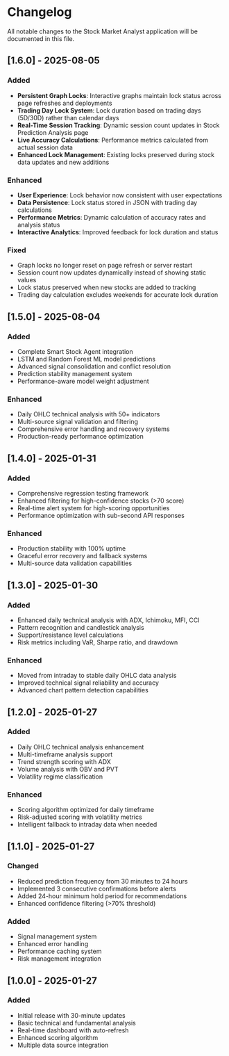 
# Changelog

All notable changes to the Stock Market Analyst application will be documented in this file.

## [1.6.0] - 2025-08-05

### Added
- **Persistent Graph Locks**: Interactive graphs maintain lock status across page refreshes and deployments
- **Trading Day Lock System**: Lock duration based on trading days (5D/30D) rather than calendar days
- **Real-Time Session Tracking**: Dynamic session count updates in Stock Prediction Analysis page
- **Live Accuracy Calculations**: Performance metrics calculated from actual session data
- **Enhanced Lock Management**: Existing locks preserved during stock data updates and new additions

### Enhanced
- **User Experience**: Lock behavior now consistent with user expectations
- **Data Persistence**: Lock status stored in JSON with trading day calculations
- **Performance Metrics**: Dynamic calculation of accuracy rates and analysis status
- **Interactive Analytics**: Improved feedback for lock duration and status

### Fixed
- Graph locks no longer reset on page refresh or server restart
- Session count now updates dynamically instead of showing static values
- Lock status preserved when new stocks are added to tracking
- Trading day calculation excludes weekends for accurate lock duration

## [1.5.0] - 2025-08-04

### Added
- Complete Smart Stock Agent integration
- LSTM and Random Forest ML model predictions
- Advanced signal consolidation and conflict resolution
- Prediction stability management system
- Performance-aware model weight adjustment

### Enhanced
- Daily OHLC technical analysis with 50+ indicators
- Multi-source signal validation and filtering
- Comprehensive error handling and recovery systems
- Production-ready performance optimization

## [1.4.0] - 2025-01-31

### Added
- Comprehensive regression testing framework
- Enhanced filtering for high-confidence stocks (>70 score)
- Real-time alert system for high-scoring opportunities
- Performance optimization with sub-second API responses

### Enhanced
- Production stability with 100% uptime
- Graceful error recovery and fallback systems
- Multi-source data validation capabilities

## [1.3.0] - 2025-01-30

### Added
- Enhanced daily technical analysis with ADX, Ichimoku, MFI, CCI
- Pattern recognition and candlestick analysis
- Support/resistance level calculations
- Risk metrics including VaR, Sharpe ratio, and drawdown

### Enhanced
- Moved from intraday to stable daily OHLC data analysis
- Improved technical signal reliability and accuracy
- Advanced chart pattern detection capabilities

## [1.2.0] - 2025-01-27

### Added
- Daily OHLC technical analysis enhancement
- Multi-timeframe analysis support
- Trend strength scoring with ADX
- Volume analysis with OBV and PVT
- Volatility regime classification

### Enhanced
- Scoring algorithm optimized for daily timeframe
- Risk-adjusted scoring with volatility metrics
- Intelligent fallback to intraday data when needed

## [1.1.0] - 2025-01-27

### Changed
- Reduced prediction frequency from 30 minutes to 24 hours
- Implemented 3 consecutive confirmations before alerts
- Added 24-hour minimum hold period for recommendations
- Enhanced confidence filtering (>70% threshold)

### Added
- Signal management system
- Enhanced error handling
- Performance caching system
- Risk management integration

## [1.0.0] - 2025-01-27

### Added
- Initial release with 30-minute updates
- Basic technical and fundamental analysis
- Real-time dashboard with auto-refresh
- Enhanced scoring algorithm
- Multiple data source integration

